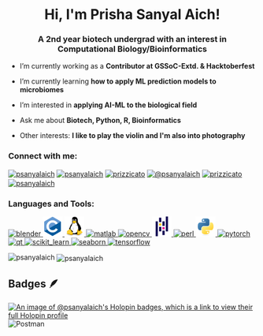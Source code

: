 <h1 align="center">Hi, I'm Prisha Sanyal Aich!</h1>
<h3 align="center">A 2nd year biotech undergrad with an interest in Computational Biology/Bioinformatics</h3>

- I’m currently working as a **Contributor at GSSoC-Extd. & Hacktoberfest**

- I’m currently learning **how to apply ML prediction models to microbiomes**

- I’m interested in **applying AI-ML to the biological field**

- Ask me about **Biotech, Python, R, Bioinformatics**

- Other interests: **I like to play the violin and I'm also into photography**

<h3 align="left">Connect with me:</h3>
<p align="left">
<a href="https://linkedin.com/in/psanyalaich" target="blank"><img align="center" src="https://raw.githubusercontent.com/rahuldkjain/github-profile-readme-generator/master/src/images/icons/Social/linked-in-alt.svg" alt="psanyalaich" height="30" width="40" /></a>
<a href="https://kaggle.com/psanyalaich" target="blank"><img align="center" src="https://raw.githubusercontent.com/rahuldkjain/github-profile-readme-generator/master/src/images/icons/Social/kaggle.svg" alt="psanyalaich" height="30" width="40" /></a>
<a href="https://instagram.com/prizzicato" target="blank"><img align="center" src="https://raw.githubusercontent.com/rahuldkjain/github-profile-readme-generator/master/src/images/icons/Social/instagram.svg" alt="prizzicato" height="30" width="40" /></a>
<a href="https://medium.com/@psanyalaich" target="blank"><img align="center" src="https://raw.githubusercontent.com/rahuldkjain/github-profile-readme-generator/master/src/images/icons/Social/medium.svg" alt="@psanyalaich" height="30" width="40" /></a>
<a href="https://www.youtube.com/c/prizzicato" target="blank"><img align="center" src="https://raw.githubusercontent.com/rahuldkjain/github-profile-readme-generator/master/src/images/icons/Social/youtube.svg" alt="prizzicato" height="30" width="40" /></a>
<a href="https://www.leetcode.com/psanyalaich" target="blank"><img align="center" src="https://raw.githubusercontent.com/rahuldkjain/github-profile-readme-generator/master/src/images/icons/Social/leet-code.svg" alt="psanyalaich" height="30" width="40" /></a>
</p>

<h3 align="left">Languages and Tools:</h3>
<p align="left"> <a href="https://www.blender.org/" target="_blank" rel="noreferrer"> <img src="https://download.blender.org/branding/community/blender_community_badge_white.svg" alt="blender" width="40" height="40"/> </a> <a href="https://www.cprogramming.com/" target="_blank" rel="noreferrer"> <img src="https://raw.githubusercontent.com/devicons/devicon/master/icons/c/c-original.svg" alt="c" width="40" height="40"/> </a> <a href="https://www.linux.org/" target="_blank" rel="noreferrer"> <img src="https://raw.githubusercontent.com/devicons/devicon/master/icons/linux/linux-original.svg" alt="linux" width="40" height="40"/> </a> <a href="https://www.mathworks.com/" target="_blank" rel="noreferrer"> <img src="https://upload.wikimedia.org/wikipedia/commons/2/21/Matlab_Logo.png" alt="matlab" width="40" height="40"/> </a> <a href="https://opencv.org/" target="_blank" rel="noreferrer"> <img src="https://www.vectorlogo.zone/logos/opencv/opencv-icon.svg" alt="opencv" width="40" height="40"/> </a> <a href="https://pandas.pydata.org/" target="_blank" rel="noreferrer"> <img src="https://raw.githubusercontent.com/devicons/devicon/2ae2a900d2f041da66e950e4d48052658d850630/icons/pandas/pandas-original.svg" alt="pandas" width="40" height="40"/> </a> <a href="https://www.perl.org/" target="_blank" rel="noreferrer"> <img src="https://api.iconify.design/logos-perl.svg" alt="perl" width="40" height="40"/> </a> <a href="https://www.python.org" target="_blank" rel="noreferrer"> <img src="https://raw.githubusercontent.com/devicons/devicon/master/icons/python/python-original.svg" alt="python" width="40" height="40"/> </a> <a href="https://pytorch.org/" target="_blank" rel="noreferrer"> <img src="https://www.vectorlogo.zone/logos/pytorch/pytorch-icon.svg" alt="pytorch" width="40" height="40"/> </a> <a href="https://www.qt.io/" target="_blank" rel="noreferrer"> <img src="https://upload.wikimedia.org/wikipedia/commons/0/0b/Qt_logo_2016.svg" alt="qt" width="40" height="40"/> </a> <a href="https://scikit-learn.org/" target="_blank" rel="noreferrer"> <img src="https://upload.wikimedia.org/wikipedia/commons/0/05/Scikit_learn_logo_small.svg" alt="scikit_learn" width="40" height="40"/> </a> <a href="https://seaborn.pydata.org/" target="_blank" rel="noreferrer"> <img src="https://seaborn.pydata.org/_images/logo-mark-lightbg.svg" alt="seaborn" width="40" height="40"/> </a> <a href="https://www.tensorflow.org" target="_blank" rel="noreferrer"> <img src="https://www.vectorlogo.zone/logos/tensorflow/tensorflow-icon.svg" alt="tensorflow" width="40" height="40"/> </a> </p>

<p><img align="left" src="https://github-readme-stats.vercel.app/api/top-langs?username=psanyalaich&show_icons=true&locale=en&layout=compact&theme=dark" alt="psanyalaich" /></p>

<p>&nbsp;<img align="center" src="https://github-readme-stats.vercel.app/api?username=psanyalaich&show_icons=true&locale=en&theme=dark" alt="psanyalaich" /></p>

## Badges 🪶
[![An image of @psanyalaich's Holopin badges, which is a link to view their full Holopin profile](https://holopin.me/psanyalaich)](https://holopin.io/@psanyalaich)
![Postman](https://api.badgr.io/public/assertions/zezZL28LQwW3eoOBW_OgKw)
